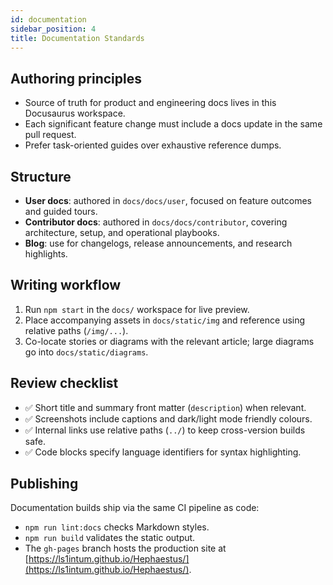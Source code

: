 ```yaml
---
id: documentation
sidebar_position: 4
title: Documentation Standards
---
```


## Authoring principles

- Source of truth for product and engineering docs lives in this Docusaurus workspace.
- Each significant feature change must include a docs update in the same pull request.
- Prefer task-oriented guides over exhaustive reference dumps.

## Structure

- **User docs**: authored in `docs/docs/user`, focused on feature outcomes and guided tours.
- **Contributor docs**: authored in `docs/docs/contributor`, covering architecture, setup, and operational playbooks.
- **Blog**: use for changelogs, release announcements, and research highlights.

## Writing workflow

1. Run `npm start` in the `docs/` workspace for live preview.
2. Place accompanying assets in `docs/static/img` and reference using relative paths (`/img/...`).
3. Co-locate stories or diagrams with the relevant article; large diagrams go into `docs/static/diagrams`.

## Review checklist

- ✅ Short title and summary front matter (`description`) when relevant.
- ✅ Screenshots include captions and dark/light mode friendly colours.
- ✅ Internal links use relative paths (`../`) to keep cross-version builds safe.
- ✅ Code blocks specify language identifiers for syntax highlighting.

## Publishing

Documentation builds ship via the same CI pipeline as code:

- `npm run lint:docs` checks Markdown styles.
- `npm run build` validates the static output.
- The `gh-pages` branch hosts the production site at [https://ls1intum.github.io/Hephaestus/](https://ls1intum.github.io/Hephaestus/).
